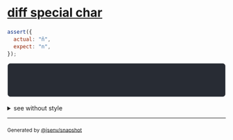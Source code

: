 # [diff special char](../../string.test.js#L59)

```js
assert({
  actual: "ñ",
  expect: "n",
});
```

![img](throw.svg)

<details>
  <summary>see without style</summary>

```console
AssertionError: actual and expect are different

actual: "ñ"
expect: "n"
```

</details>

---
<sub>
  Generated by <a href="https://github.com/jsenv/core/tree/main/packages/independent/snapshot">@jsenv/snapshot</a>
</sub>